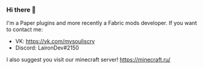 ### Hi there 👋

I'm a Paper plugins and more recently a Fabric mods developer.
If you want to contact me:
* VK: https://vk.com/mysouliscry
* Discord: LaironDev#2150

I also suggest you visit our minecraft server! https://minecraft.ru/
